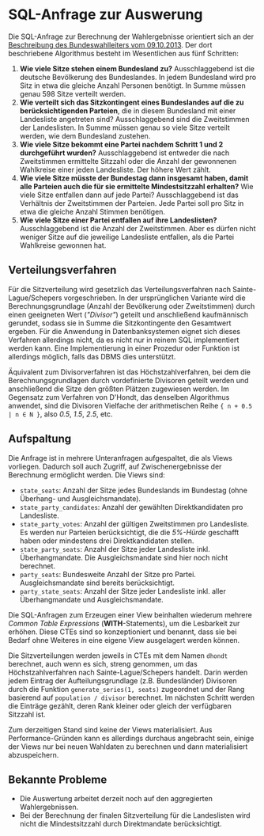 # SQL-Anfrage zur Auswerung

Die SQL-Anfrage zur Berechnung der Wahlergebnisse orientiert sich an der [Beschreibung des Bundeswahlleiters vom 09.10.2013](http://bundeswahlleiter.de/de/aktuelle_mitteilungen/downloads/20131009_Erl_Sitzzuteilung.pdf).
Der dort beschriebene Algorithmus besteht im Wesentlichen aus fünf Schritten:

1. **Wie viele Sitze stehen einem Bundesland zu?** Ausschlaggebend ist die deutsche Bevölkerung des Bundeslandes. In jedem Bundesland wird pro Sitz in etwa die gleiche Anzahl Personen benötigt. In Summe müssen genau 598 Sitze verteilt werden.
2. **Wie verteilt sich das Sitzkontingent eines Bundeslandes auf die zu berücksichtigenden Parteien**, die in diesem Bundesland mit einer Landesliste angetreten sind? Ausschlaggebend sind die Zweitstimmen der Landeslisten. In Summe müssen genau so viele Sitze verteilt werden, wie dem Bundesland zustehen.
3. **Wie viele Sitze bekommt eine Partei nachdem Schritt 1 und 2 durchgeführt wurden?** Ausschlaggebend ist entweder die nach Zweitstimmen ermittelte Sitzzahl oder die Anzahl der gewonnenen Wahlkreise einer jeden Landesliste. Der höhere Wert zählt.
4. **Wie viele Sitze müsste der Bundestag dann insgesamt haben, damit alle Parteien auch die für sie ermittelte Mindestsitzzahl erhalten?** Wie viele Sitze entfallen dann auf jede Partei? Ausschlaggebend ist das Verhältnis der Zweitstimmen der Parteien. Jede Partei soll pro Sitz in etwa die gleiche Anzahl Stimmen benötigen.
5. **Wie viele Sitze einer Partei entfallen auf ihre Landeslisten?** Ausschlaggebend ist die Anzahl der Zweitstimmen. Aber es dürfen nicht weniger Sitze auf die jeweilige Landesliste entfallen, als die Partei Wahlkreise gewonnen hat. ## Verteilungsverfahren
Für die Sitzverteilung wird gesetzlich das Verteilungsverfahren nach Sainte-Lague/Schepers vorgeschrieben. 
In der ursprünglichen Variante wird die Berechnungsgrundlage (Anzahl der Bevölkerung oder Zweitstimmen) durch einen geeigneten Wert (*"Divisor"*) geteilt und anschließend kaufmännisch gerundet, sodass sie in Summe die Sitzkontingente den Gesamtwert ergeben. Für die Anwendung in Datenbanksystemen eignet sich dieses Verfahren allerdings nicht, da es nicht nur in reinem SQL implementiert werden kann. Eine Implementierung in einer Prozedur oder Funktion ist allerdings möglich, falls das DBMS dies unterstützt.
Äquivalent zum Divisorverfahren ist das Höchstzahlverfahren, bei dem die Berechnungsgrundlagen durch vordefinierte Divisoren geteilt werden und anschließend die Sitze den größten Plätzen zugewiesen werden. Im Gegensatz zum Verfahren von D'Hondt, das denselben Algorithmus anwendet, sind die Divisoren Vielfache der arithmetischen Reihe `{ n + 0.5 | n ∈ N }`, also *0.5*, *1.5*, *2.5*, etc.## Aufspaltung
Die Anfrage ist in mehrere Unteranfragen aufgespaltet, die als Views vorliegen. Dadurch soll auch Zugriff, auf Zwischenergebnisse der Berechnung ermöglicht werden. Die Views sind:
* `state_seats`: Anzahl der Sitze jedes Bundeslands im Bundestag (ohne Überhang- und Ausgleichsmandate).
* `state_party_candidates`: Anzahl der gewählten Direktkandidaten pro Landesliste. 
* `state_party_votes`: Anzahl der gültigen Zweitstimmen pro Landesliste. Es werden nur Parteien berücksichtigt, die die *5%-Hürde* geschafft haben oder mindestens drei Direktkandidaten stellen.
* `state_party_seats`: Anzahl der Sitze jeder Landesliste inkl. Überhangmandate. Die Ausgleichsmandate sind hier noch nicht berechnet. 
* `party_seats`: Bundesweite Anzahl der Sitze pro Partei. Ausgleichsmandate sind bereits berücksichtigt. 
* `party_state_seats`: Anzahl der Sitze jeder Landesliste inkl. aller Überhangmandate und Ausgleichsmandate. 

Die SQL-Anfragen zum Erzeugen einer View beinhalten wiederum mehrere *Common Table Expressions* (**WITH**-Statements), um die Lesbarkeit zur erhöhen. Diese CTEs sind so konzeptioniert und benannt, dass sie bei Bedarf ohne Weiteres in eine eigene View ausgelagert werden können. 

Die Sitzverteilungen werden jeweils in CTEs mit dem Namen `dhondt` berechnet, auch wenn es sich, streng genommen, um das Höchstzahlverfahren nach Sainte-Lague/Schepers handelt. Darin werden jedem Eintrag der Aufteilungsgrundlage (z.B. Bundesländer) Divisoren durch die Funktion `generate_series(1, seats)` zugeordnet und der Rang basierend auf `population / divisor` berechnet. Im nächsten Schritt werden die Einträge gezählt, deren Rank  kleiner oder gleich der verfügbaren Sitzzahl ist.

Zum derzeitigen Stand sind keine der Views materialisiert. Aus Performance-Gründen kann es allerdings durchaus angebracht sein, einige der Views nur bei neuen Wahldaten zu berechnen und dann materialisiert abzuspeichern. 


## Bekannte Probleme

* Die Auswertung arbeitet derzeit noch auf den aggregierten Wahlergebnissen. 
* Bei der Berechnung der finalen Sitzverteilung für die Landeslisten wird nicht die Mindestsitzzahl durch Direktmandate berücksichtigt.
